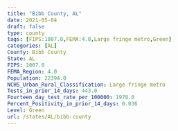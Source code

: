 ```yaml
---
title: "Bibb County, AL"
date: 2021-05-04
draft: false
type: county
tags: [FIPS:1007.0,FEMA:4.0,Large fringe metro,Green]
categories: [AL]
County: Bibb County
State: AL
FIPS: 1007.0
FEMA_Region: 4.0
Population: 22394.0
NCHS_Urban_Rural_Classification: Large fringe metro
Tests_in_prior_14_days: 443.0
Fourteen_day_test_rate_per_100000: 1978.0
Percent_Positivity_in_prior_14_days: 0.036
Level: Green
url: /states/AL/bibb-county
---
```



